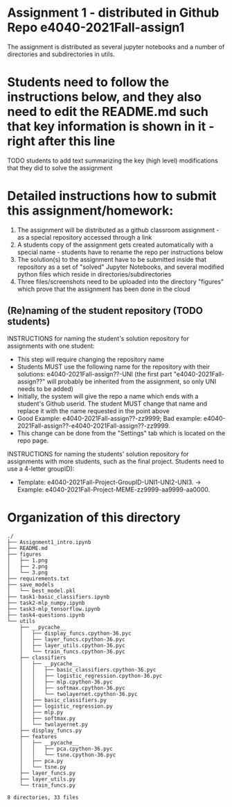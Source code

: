 # Assignment 1 - distributed in Github Repo e4040-2021Fall-assign1
The assignment is distributed as several jupyter notebooks and a number of directories and subdirectories in utils.

# Students need to follow the instructions below, and they also need to edit the README.md such that key information is shown in it - right after this line
TODO students to add text summarizing the key (high level) modifications that they did to solve the assignment

# Detailed instructions how to submit this assignment/homework:
1. The assignment will be distributed as a github classroom assignment - as a special repository accessed through a link
2. A students copy of the assignment gets created automatically with a special name - students have to rename the repo per instructions below
3. The solution(s) to the assignment have to be submitted inside that repository as a set of "solved" Jupyter Notebooks, and several modified python files which reside in directories/subdirectories
4. Three files/screenshots need to be uploaded into the directory "figures" which prove that the assignment has been done in the cloud


## (Re)naming of the student repository (TODO students) 
INSTRUCTIONS for naming the student's solution repository for assignments with one student:
* This step will require changing the repository name
* Students MUST use the following name for the repository with their solutions: e4040-2021Fall-assign??-UNI (the first part "e4040-2021Fall-assign??" will probably be inherited from the assignment, so only UNI needs to be added) 
* Initially, the system will give the repo a name which ends with a  student's Github userid. The student MUST change that name and replace it with the name requested in the point above
* Good Example: e4040-2021Fall-assign??-zz9999;   Bad example: e4040-2021Fall-assign??-e4040-2021Fall-assign??-zz9999.
* This change can be done from the "Settings" tab which is located on the repo page.

INSTRUCTIONS for naming the students' solution repository for assignments with more students, such as the final project. Students need to use a 4-letter groupID): 
* Template: e4040-2021Fall-Project-GroupID-UNI1-UNI2-UNI3. -> Example: e4040-2021Fall-Project-MEME-zz9999-aa9999-aa0000.


# Organization of this directory

```
./
├── Assignment1_intro.ipynb
├── README.md
├── figures
│   ├── 1.png
│   ├── 2.png
│   └── 3.png
├── requirements.txt
├── save_models
│   └── best_model.pkl
├── task1-basic_classifiers.ipynb
├── task2-mlp_numpy.ipynb
├── task3-mlp_tensorflow.ipynb
├── task4-questions.ipynb
└── utils
    ├── __pycache__
    │   ├── display_funcs.cpython-36.pyc
    │   ├── layer_funcs.cpython-36.pyc
    │   ├── layer_utils.cpython-36.pyc
    │   └── train_funcs.cpython-36.pyc
    ├── classifiers
    │   ├── __pycache__
    │   │   ├── basic_classifiers.cpython-36.pyc
    │   │   ├── logistic_regression.cpython-36.pyc
    │   │   ├── mlp.cpython-36.pyc
    │   │   ├── softmax.cpython-36.pyc
    │   │   └── twolayernet.cpython-36.pyc
    │   ├── basic_classifiers.py
    │   ├── logistic_regression.py
    │   ├── mlp.py
    │   ├── softmax.py
    │   └── twolayernet.py
    ├── display_funcs.py
    ├── features
    │   ├── __pycache__
    │   │   ├── pca.cpython-36.pyc
    │   │   └── tsne.cpython-36.pyc
    │   ├── pca.py
    │   └── tsne.py
    ├── layer_funcs.py
    ├── layer_utils.py
    └── train_funcs.py

8 directories, 33 files
```